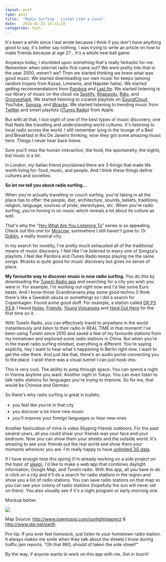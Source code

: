 ```yaml
---
layout: post
type: post
title:  "Radio Surfing - Listen Like a Local"
date:   2014-01-21 14:33:19
categories: tech
---
```


It's been a while since I last wrote because I think if you don't have anything good to say, it's better say nothing. I was trying to write an article on how to make friends because at age 27... it's a whole new ball game.

Anyways today, I stumbled upon something that's really fantastic for me. Remember when internet radio first came out? We were pretty into that in the year 2000, weren't we? Then we started thinking we knew what was good music. We started downloading our own music for keeps (among random trojans from Kazaa, Limewire, and Napster haha). We started getting recommendations from <a href="http://www.pandora.com/" target="_blank">Pandora</a> and <a href="http://www.last.fm/" target="_blank">Last.fm</a>. We started listening to our library of music on the cloud via <a href="https://www.spotify.com" target="_blank">Spotify</a>, <a href="http://rhapsody.com/" target="_blank">Rhapsody</a>, <a href="http://www.rdio.com/" target="_blank">Rdio</a>, and <a href="http://grooveshark.com/" target="_blank">Grooveshark</a>. We started listening to curated playlists on <a href="https://soundcloud.com/stream" target="_blank">SoundCloud</a>, YouTube, <a href="http://songza.com/" target="_blank">Songza</a>, and <a href="http://8tracks.com/" target="_blank">8tracks</a>. We started listening to trending music from <a href="https://music.twitter.com/i/chart/pop" target="_blank">Twitter</a> and smart playlists (<a href="http://www.apple.com/itunes/itunes-radio/" target="_blank">iTunes Radio</a>) from Apple.

But with all that, I lost sight of one of the best types of music discovery, one that feels like travelling and understanding world cultures. It's listening to local radio across the world. I still remember lying in the lounge of a Bed and Breakfast in Rio De Janeiro thinking, wow they got some amazing music here. Things I never hear back home.

Sure you'll miss the human interaction, the food, the spontaneity, the sights, but music is a lot.

In London, my Italian friend proclaimed there are 3 things that make life worth living for: food, music, and people. And I think these things define cultures and societies.

<strong>So let me tell you about radio surfing...</strong>

When you're actually travelling or couch surfing, you're taking in all the place has to offer: the people, diet, architecture, sounds, beliefs, traditions, religion, language, sources of pride, stereotypes, etc. When you're radio surfing, you're honing in on music which reveals a lot about its culture as well.

That's why the "<a href="http://www.youtube.com/watch?v=KiogaJADvPw" target="_blank">Hey What Are You Listening To</a>" series is so appealing. Check out this one for <a href="http://www.youtube.com/watch?v=N9PbpW0E-Pk" target="_blank">Moscow</a>, somewhere I still haven't gone to. Or <a href="http://www.youtube.com/watch?v=YCh2Hcvcdew" target="_blank">Dublin</a>, a really musical city.

In my search for novelty, I've pretty much exhausted all of the traditional means of music discovery. I feel like I've listened to every one of Songza's playlists. I feel like Pandora and iTunes Radio keeps playing me the same songs. 8tracks is quite good for music discovery but gives no sense of place.

<strong>My favourite way to discover music is now radio surfing.</strong> You do this by downloading the <a href="http://tunein.com/get-tunein/" target="_blank">TuneIn Radio app</a> and searching for a city you wish you were in. For example, I'm working out right now and I'd like some Euro beats. And I know those Scandinavians play some good techno (I think there's like a Swedish ukuza or something) so I did a search for Copenhagen. Found some good stuff. For example, a station called <a href="http://tunein.com/radio/DR-P3-939-s24861/" target="_blank">DR P3 93.9</a>. I heard <a href="http://www.youtube.com/watch?v=OW7WH2j4Y3o" target="_blank">Holes</a>, <a href="http://www.youtube.com/watch?v=P881c81Cqpg">Friends</a>, <a href="http://www.youtube.com/watch?v=2ZvHkOAtUYQ" target="_blank">Young Volcanoes</a> and <a href="http://www.youtube.com/watch?v=E0CazRHB0so" target="_blank">Hard Out Here</a> for the first time on it.

With TuneIn Radio, you can effectively travel to anywhere in the world instanteously and listen to their radio in REAL TIME in that moment! I've been using TuneIn since 2010 and saved a few of my favourite stations from my hometown and explored some radio stations in China. But when you're in the travel radio surfing mindset, everything is different. You're saying explicity, hey I want to hear what's happening in Berlin right now. I want to get the vibe there. And just like that, there's an audio portal connecting you to the place. I wish there was a visual tunnel I can just hook into.

This is very cool. The ability to jump through space. You can spend a night in Vienna anytime you want. Another night in Tokyo. You can even listen to talk radio stations for languages you're trying to improve. So for me, that would be Chinese and German.

So there's why radio surfing is great in bullets:
<ul>
	<li><span style="font-size: 14px; line-height: 1.5em;">you feel like you're in that city</span></li>
	<li><span style="font-size: 14px; line-height: 1.5em;">you discover a lot more new music</span></li>
	<li><span style="font-size: 14px; line-height: 1.5em;">you'll improve your foreign languages or hear new ones</span></li>
</ul>
Another fasincation of mine is video Skyping friends outdoors. For the past several years, all you could show your friends was your face and your bedroom. Now you can show them your streets and the outside world. It's amazing to see your friends out the real world and show them your moments wherever you are. I'm really happy to have <a href="www.taigeair.com/how-to-use-iphone-5s-on-wind/">unlimited 3G data</a>.

If I have enough time this spring (I'm already working on a side project on the topic of <a href="http://www.sleepmoo.com" target="_blank">sleep</a>), I'd like to make a web app that combines daylight information, Google Map, and TuneIn radio. With this app, all you have to do is click on a city and it'll do a search for radio stations in the region and show you a list of radio stations. You can save radio stations on that map so you can see your colony of radio stations (hopefully the sun will never set on them). You also visually see if it's a night program or early morning one.

Mockup below:

<img src="{{site.url}}/assets/posts/radio-surfing-app.jpg" >

Map Source: <a href="http://www.opentopia.com/sunlightmaprect.html" target="_blank">http://www.opentopia.com/sunlightmaprect</a> &amp; <a href="http://www.die.net/earth/" target="_blank">http://www.die.net/earth</a>

Pro-tip: If you ever feel homesick, just listen to your hometown radio station. It always makes me smile when they talk about the streets I know during traffic jam reports. "Oh that 880, should of taken the side street!"

By the way, if anyone wants to work on this app with me. Get in touch!